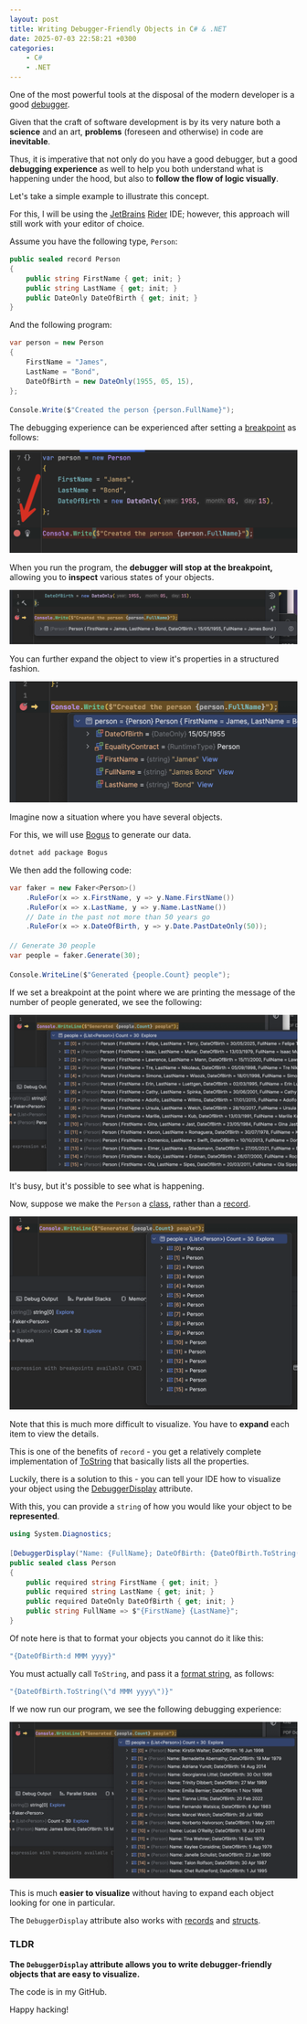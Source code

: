 ```yaml
---
layout: post
title: Writing Debugger-Friendly Objects in C# & .NET
date: 2025-07-03 22:58:21 +0300
categories:
    - C#
    - .NET
---
```


One of the most powerful tools at the disposal of the modern developer is a good [debugger](https://stackoverflow.com/questions/25385173/what-is-a-debugger-and-how-can-it-help-me-diagnose-problems).

Given that the craft of software development is by its very nature both a **science** and an art, **problems** (foreseen and otherwise) in code are **inevitable**.

Thus, it is imperative that not only do you have a good debugger, but a good **debugging experience** as well to help you both understand what is happening under the hood, but also to **follow the flow of logic visually**.

Let's take a simple example to illustrate this concept.

For this, I will be using the [JetBrains](https://www.jetbrains.com/) [Rider](https://www.jetbrains.com/rider/) IDE; however, this approach will still work with your editor of choice.

Assume you have the following type, `Person`:

```c#
public sealed record Person
{
    public string FirstName { get; init; }
    public string LastName { get; init; }
    public DateOnly DateOfBirth { get; init; }
}
```

And the following program:

```c#
var person = new Person
{
    FirstName = "James",
    LastName = "Bond",
    DateOfBirth = new DateOnly(1955, 05, 15),
};

Console.Write($"Created the person {person.FullName}");
```

The debugging experience can be experienced after setting a [breakpoint](https://www.bbc.co.uk/bitesize/guides/zg4j7ty/revision/5) as follows:

![breakpoint](../images/2025/07/breakpoint.png)

When you run the program, the **debugger will stop at the breakpoint,** allowing you to **inspect** various states of your objects.

![breakppointInit](../images/2025/07/breakppointInit.png)

You can further expand the object to view it's properties in a structured fashion.

![breakpointOpened](../images/2025/07/breakpointOpened.png)

Imagine now a situation where you have several objects.

For this, we will use [Bogus](https://www.nuget.org/packages/bogus) to generate our data.

```bash
dotnet add package Bogus
```

We then add the following code:

```c#
var faker = new Faker<Person>()
    .RuleFor(x => x.FirstName, y => y.Name.FirstName())
    .RuleFor(x => x.LastName, y => y.Name.LastName())
    // Date in the past not more than 50 years go
    .RuleFor(x => x.DateOfBirth, y => y.Date.PastDateOnly(50));

// Generate 30 people
var people = faker.Generate(30);

Console.WriteLine($"Generated {people.Count} people");
```

If we set a breakpoint at the point where we are printing the message of the number of people generated, we see the following:

![genericListOfPeople](../images/2025/07/genericListOfPeople.png)

It's busy, but it's possible to see what is happening.

Now, suppose we make the `Person` a [class](https://learn.microsoft.com/en-us/dotnet/csharp/fundamentals/types/classes), rather than a [record](https://learn.microsoft.com/en-us/dotnet/csharp/fundamentals/types/records).

![debuggerClass](../images/2025/07/debuggerClass.png)

Note that this is much more difficult to visualize. You have to **expand** each item to view the details.

This is one of the benefits of `record` - you get a relatively complete implementation of [ToString](https://learn.microsoft.com/en-us/dotnet/api/system.object.tostring?view=net-9.0) that basically lists all the properties.

Luckily, there is a solution to this - you can tell your IDE how to visualize your object using the [DebuggerDisplay](https://learn.microsoft.com/en-us/dotnet/api/system.diagnostics.debuggerdisplayattribute?view=net-9.0) attribute.

With this, you can provide a `string` of how you would like your object to be **represented**.

```c#
using System.Diagnostics;

[DebuggerDisplay("Name: {FullName}; DateOfBirth: {DateOfBirth.ToString(\"d MMM yyyy\")}")]
public sealed class Person
{
    public required string FirstName { get; init; }
    public required string LastName { get; init; }
    public required DateOnly DateOfBirth { get; init; }
    public string FullName => $"{FirstName} {LastName}";
}
```

Of note here is that to format your objects you cannot do it like this:

```c#
"{DateOfBirth:d MMM yyyy}"
```

You must actually call `ToString`, and pass it a [format string](https://learn.microsoft.com/en-us/dotnet/standard/base-types/custom-date-and-time-format-strings), as follows:

```c#
"{DateOfBirth.ToString(\"d MMM yyyy\")}"
```

If we now run our program, we see the following debugging experience:

![DebugView](../images/2025/07/DebugView.png)

This is much **easier to visualize** without having to expand each object looking for one in particular.

The `DebuggerDisplay` attribute also works with [records](https://learn.microsoft.com/en-us/dotnet/csharp/language-reference/builtin-types/record) and [structs](https://learn.microsoft.com/en-us/dotnet/csharp/language-reference/builtin-types/struct).

### TLDR

**The `DebuggerDisplay` attribute allows you to write debugger-friendly objects that are easy to visualize.**

The code is in my GitHub.

Happy hacking!

